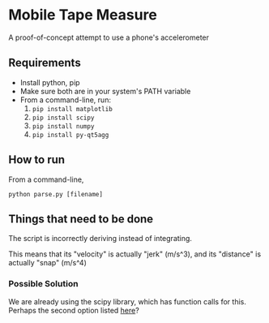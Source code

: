 # Mobile Tape Measure

A proof-of-concept attempt to use a phone's accelerometer

## Requirements

* Install python, pip
* Make sure both are in your system's PATH variable
* From a command-line, run:
    1. `pip install matplotlib`
    1. `pip install scipy`
    1. `pip install numpy`
    1. `pip install py-qt5agg`

## How to run

From a command-line,

`python parse.py [filename]`

## Things that need to be done

The script is incorrectly deriving instead of integrating.

This means that its "velocity" is actually "jerk" (m/s^3), and its "distance" is actually "snap" (m/s^4)

### Possible Solution

We are already using the scipy library, which has function calls for this. Perhaps the second option listed [here](https://stackoverflow.com/questions/17602076/how-do-i-integrate-two-1-d-data-arrays-in-python)?

